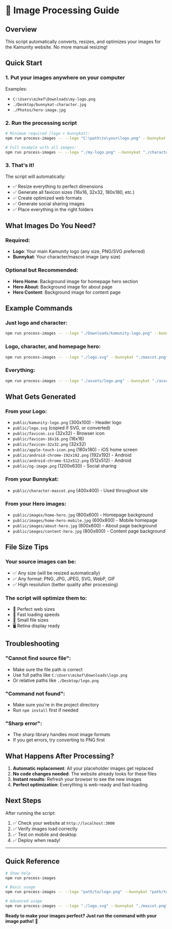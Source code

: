 # 🎨 Image Processing Guide

## Overview
This script automatically converts, resizes, and optimizes your images for the Kamunity website. No more manual resizing!

## Quick Start

### 1. Put your images anywhere on your computer
Examples:
- `C:\Users\mikef\Downloads\my-logo.png`
- `./Desktop/bunnykat-character.jpg`
- `./Photos/hero-image.jpg`

### 2. Run the processing script
```bash
# Minimum required (logo + bunnykat):
npm run process-images -- --logo "C:\path\to\your\logo.png" --bunnykat "C:\path\to\bunnykat.jpg"

# Full example with all images:
npm run process-images -- --logo "./my-logo.png" --bunnykat "./character.jpg" --hero-home "./hero.jpg" --hero-about "./about.jpg" --hero-content "./content.jpg"
```

### 3. That's it! 
The script will automatically:
- ✅ Resize everything to perfect dimensions
- ✅ Generate all favicon sizes (16x16, 32x32, 180x180, etc.)
- ✅ Create optimized web formats
- ✅ Generate social sharing images
- ✅ Place everything in the right folders

## What Images Do You Need?

### Required:
- **Logo**: Your main Kamunity logo (any size, PNG/SVG preferred)
- **Bunnykat**: Your character/mascot image (any size)

### Optional but Recommended:
- **Hero Home**: Background image for homepage hero section
- **Hero About**: Background image for about page
- **Hero Content**: Background image for content page

## Example Commands

### Just logo and character:
```bash
npm run process-images -- --logo "./Downloads/kamunity-logo.png" --bunnykat "./Downloads/bunnykat-mascot.jpg"
```

### Logo, character, and homepage hero:
```bash
npm run process-images -- --logo "./logo.svg" --bunnykat "./mascot.png" --hero-home "./hero-bg.jpg"
```

### Everything:
```bash
npm run process-images -- --logo "./assets/logo.png" --bunnykat "./assets/character.jpg" --hero-home "./assets/home-bg.jpg" --hero-about "./assets/about-bg.jpg" --hero-content "./assets/content-bg.jpg"
```

## What Gets Generated

### From your Logo:
- `public/kamunity-logo.png` (300x100) - Header logo
- `public/logo.svg` (copied if SVG, or converted)
- `public/favicon.ico` (32x32) - Browser icon
- `public/favicon-16x16.png` (16x16)
- `public/favicon-32x32.png` (32x32)
- `public/apple-touch-icon.png` (180x180) - iOS home screen
- `public/android-chrome-192x192.png` (192x192) - Android
- `public/android-chrome-512x512.png` (512x512) - Android
- `public/og-image.png` (1200x630) - Social sharing

### From your Bunnykat:
- `public/character-mascot.png` (400x400) - Used throughout site

### From your Hero images:
- `public/images/home-hero.jpg` (800x600) - Homepage background
- `public/images/home-hero-mobile.jpg` (600x800) - Mobile homepage
- `public/images/about-hero.jpg` (800x600) - About page background
- `public/images/content-hero.jpg` (800x600) - Content page background

## File Size Tips

### Your source images can be:
- ✅ Any size (will be resized automatically)
- ✅ Any format: PNG, JPG, JPEG, SVG, WebP, GIF
- ✅ High resolution (better quality after processing)

### The script will optimize them to:
- 📱 Perfect web sizes
- 🚀 Fast loading speeds
- 💾 Small file sizes
- 🖥️ Retina display ready

## Troubleshooting

### "Cannot find source file":
- Make sure the file path is correct
- Use full paths like `C:\Users\mikef\Downloads\logo.png`
- Or relative paths like `./Desktop/logo.png`

### "Command not found":
- Make sure you're in the project directory
- Run `npm install` first if needed

### "Sharp error":
- The sharp library handles most image formats
- If you get errors, try converting to PNG first

## What Happens After Processing?

1. **Automatic replacement**: All your placeholder images get replaced
2. **No code changes needed**: The website already looks for these files
3. **Instant results**: Refresh your browser to see the new images
4. **Perfect optimization**: Everything is web-ready and fast-loading

## Next Steps

After running the script:
1. ✅ Check your website at `http://localhost:3000`
2. ✅ Verify images load correctly
3. ✅ Test on mobile and desktop
4. ✅ Deploy when ready!

---

## Quick Reference

```bash
# Show help
npm run process-images

# Basic usage
npm run process-images -- --logo "path/to/logo.png" --bunnykat "path/to/character.jpg"

# Advanced usage  
npm run process-images -- --logo "./logo.svg" --bunnykat "./mascot.png" --hero-home "./hero.jpg" --hero-about "./about.jpg" --hero-content "./content.jpg"
```

**Ready to make your images perfect? Just run the command with your image paths!** 🚀 